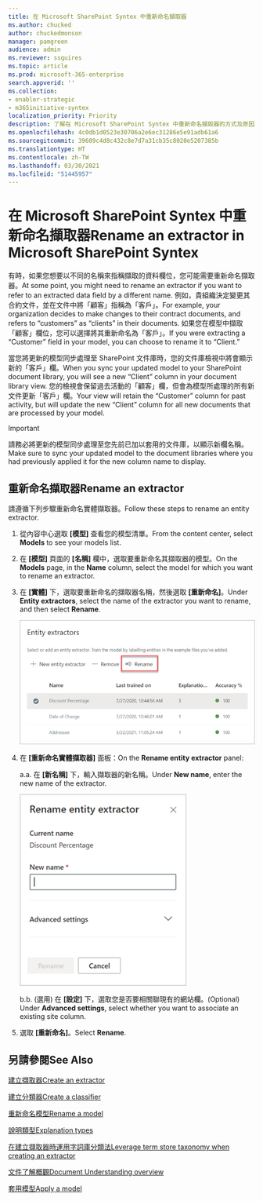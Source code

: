 ```yaml
---
title: 在 Microsoft SharePoint Syntex 中重新命名擷取器
ms.author: chucked
author: chuckedmonson
manager: pamgreen
audience: admin
ms.reviewer: ssquires
ms.topic: article
ms.prod: microsoft-365-enterprise
search.appverid: ''
ms.collection:
- enabler-strategic
- m365initiative-syntex
localization_priority: Priority
description: 了解在 Microsoft SharePoint Syntex 中重新命名擷取器的方式及原因。
ms.openlocfilehash: 4c0db1d0523e30706a2e6ec31286e5e91adb61a6
ms.sourcegitcommit: 39609c4d8c432c8e7d7a31cb35c8020e5207385b
ms.translationtype: HT
ms.contentlocale: zh-TW
ms.lasthandoff: 03/30/2021
ms.locfileid: "51445957"
---
```

# <a name="rename-an-extractor-in-microsoft-sharepoint-syntex"></a><span data-ttu-id="8a5a0-103">在 Microsoft SharePoint Syntex 中重新命名擷取器</span><span class="sxs-lookup"><span data-stu-id="8a5a0-103">Rename an extractor in Microsoft SharePoint Syntex</span></span>

<span data-ttu-id="8a5a0-104">有時，如果您想要以不同的名稱來指稱擷取的資料欄位，您可能需要重新命名擷取器。</span><span class="sxs-lookup"><span data-stu-id="8a5a0-104">At some point, you might need to rename an extractor if you want to refer to an extracted data field by a different name.</span></span> <span data-ttu-id="8a5a0-105">例如，貴組織決定變更其合約文件，並在文件中將「顧客」指稱為「客戶」。</span><span class="sxs-lookup"><span data-stu-id="8a5a0-105">For example, your organization decides to make changes to their contract documents, and refers to “customers” as “clients” in their documents.</span></span> <span data-ttu-id="8a5a0-106">如果您在模型中擷取「顧客」欄位，您可以選擇將其重新命名為「客戶」。</span><span class="sxs-lookup"><span data-stu-id="8a5a0-106">If you were extracting a “Customer” field in your model, you can choose to rename it to “Client.”</span></span>

<span data-ttu-id="8a5a0-107">當您將更新的模型同步處理至 SharePoint 文件庫時，您的文件庫檢視中將會顯示新的「客戶」欄。</span><span class="sxs-lookup"><span data-stu-id="8a5a0-107">When you sync your updated model to your SharePoint document library, you will see a new “Client” column in your document library view.</span></span> <span data-ttu-id="8a5a0-108">您的檢視會保留過去活動的「顧客」欄，但會為模型所處理的所有新文件更新「客戶」欄。</span><span class="sxs-lookup"><span data-stu-id="8a5a0-108">Your view will retain the “Customer” column for past activity, but will update the new “Client” column for all new documents that are processed by your model.</span></span> 

> [!IMPORTANT]
>  <span data-ttu-id="8a5a0-109">請務必將更新的模型同步處理至您先前已加以套用的文件庫，以顯示新欄名稱。</span><span class="sxs-lookup"><span data-stu-id="8a5a0-109">Make sure to sync your updated model to the document libraries where you had previously applied it for the new column name to display.</span></span> 

## <a name="rename-an-extractor"></a><span data-ttu-id="8a5a0-110">重新命名擷取器</span><span class="sxs-lookup"><span data-stu-id="8a5a0-110">Rename an extractor</span></span>

<span data-ttu-id="8a5a0-111">請遵循下列步驟重新命名實體擷取器。</span><span class="sxs-lookup"><span data-stu-id="8a5a0-111">Follow these steps to rename an entity extractor.</span></span>

1. <span data-ttu-id="8a5a0-112">從內容中心選取 **[模型]** 查看您的模型清單。</span><span class="sxs-lookup"><span data-stu-id="8a5a0-112">From the content center, select **Models** to see your models list.</span></span>

2. <span data-ttu-id="8a5a0-113">在 **[模型]** 頁面的 **[名稱]** 欄中，選取要重新命名其擷取器的模型。</span><span class="sxs-lookup"><span data-stu-id="8a5a0-113">On the **Models** page, in the **Name** column, select the model for which you want to rename an extractor.</span></span>

3. <span data-ttu-id="8a5a0-114">在 **[實體]** 下，選取要重新命名的擷取器名稱，然後選取 **[重新命名]**。</span><span class="sxs-lookup"><span data-stu-id="8a5a0-114">Under **Entity extractors**, select the name of the extractor you want to rename, and then select **Rename**.</span></span></br>

    ![實體擷取器區段的螢幕擷取畫面，顯示已選取的擷取器 ，且醒目提示 [重新命名] 選項。](../media/content-understanding/entity-extractor-rename.png) </br>

4. <span data-ttu-id="8a5a0-116">在 **[重新命名實體擷取器]** 面板：</span><span class="sxs-lookup"><span data-stu-id="8a5a0-116">On the **Rename entity extractor** panel:</span></span>

   <span data-ttu-id="8a5a0-117">a.</span><span class="sxs-lookup"><span data-stu-id="8a5a0-117">a.</span></span> <span data-ttu-id="8a5a0-118">在 **[新名稱]** 下，輸入擷取器的新名稱。</span><span class="sxs-lookup"><span data-stu-id="8a5a0-118">Under **New name**, enter the new name of the extractor.</span></span></br>

    ![顯示實體擷取器面板的螢幕擷取畫面。](../media/content-understanding/rename-entity-extractor-panel.png) </br>

   <span data-ttu-id="8a5a0-120">b.</span><span class="sxs-lookup"><span data-stu-id="8a5a0-120">b.</span></span> <span data-ttu-id="8a5a0-121">(選用) 在 **[設定]** 下，選取您是否要相關聯現有的網站欄。</span><span class="sxs-lookup"><span data-stu-id="8a5a0-121">(Optional) Under **Advanced settings**, select whether you want to associate an existing site column.</span></span>

5. <span data-ttu-id="8a5a0-122">選取 **[重新命名]**。</span><span class="sxs-lookup"><span data-stu-id="8a5a0-122">Select **Rename**.</span></span>

## <a name="see-also"></a><span data-ttu-id="8a5a0-123">另請參閱</span><span class="sxs-lookup"><span data-stu-id="8a5a0-123">See Also</span></span>
[<span data-ttu-id="8a5a0-124">建立擷取器</span><span class="sxs-lookup"><span data-stu-id="8a5a0-124">Create an extractor</span></span>](create-an-extractor.md)

[<span data-ttu-id="8a5a0-125">建立分類器</span><span class="sxs-lookup"><span data-stu-id="8a5a0-125">Create a classifier</span></span>](create-a-classifier.md)

[<span data-ttu-id="8a5a0-126">重新命名模型</span><span class="sxs-lookup"><span data-stu-id="8a5a0-126">Rename a model</span></span>](rename-a-model.md)

[<span data-ttu-id="8a5a0-127">說明類型</span><span class="sxs-lookup"><span data-stu-id="8a5a0-127">Explanation types</span></span>](explanation-types-overview.md)

[<span data-ttu-id="8a5a0-128">在建立擷取器時運用字詞庫分類法</span><span class="sxs-lookup"><span data-stu-id="8a5a0-128">Leverage term store taxonomy when creating an extractor</span></span>](leverage-term-store-taxonomy.md)

[<span data-ttu-id="8a5a0-129">文件了解概觀</span><span class="sxs-lookup"><span data-stu-id="8a5a0-129">Document Understanding overview</span></span>](document-understanding-overview.md)

[<span data-ttu-id="8a5a0-130">套用模型</span><span class="sxs-lookup"><span data-stu-id="8a5a0-130">Apply a model</span></span>](apply-a-model.md) 
